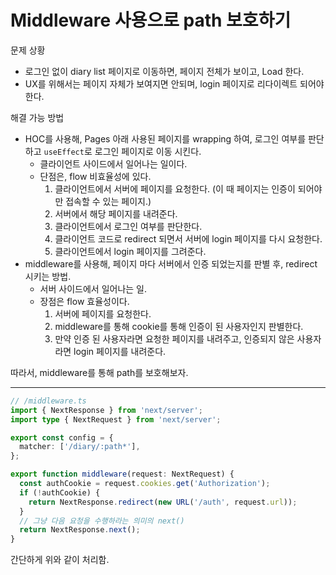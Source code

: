 # Middleware 사용으로 path 보호하기

문제 상황

- 로그인 없이 diary list 페이지로 이동하면, 페이지 전체가 보이고, Load 한다.
- UX를 위해서는 페이지 자체가 보여지면 안되며, login 페이지로 리다이렉트 되어야 한다.

해결 가능 방법

- HOC를 사용해, Pages 아래 사용된 페이지를 wrapping 하여, 로그인 여부를 판단하고 `useEffect`로 로그인 페이지로 이동 시킨다.
  - 클라이언트 사이드에서 일어나는 일이다.
  - 단점은, flow 비효율성에 있다.
    1. 클라이언트에서 서버에 페이지를 요청한다. (이 때 페이지는 인증이 되어야만 접속할 수 있는 페이지.)
    2. 서버에서 해당 페이지를 내려준다.
    3. 클라이언트에서 로그인 여부를 판단한다.
    4. 클라이언트 코드로 redirect 되면서 서버에 login 페이지를 다시 요청한다.
    5. 클라이언트에서 login 페이지를 그려준다.
- middleware를 사용해, 페이지 마다 서버에서 인증 되었는지를 판별 후, redirect 시키는 방법.
  - 서버 사이드에서 일어나는 일.
  - 장점은 flow 효율성이다.
    1. 서버에 페이지를 요청한다.
    2. middleware를 통해 cookie를 통해 인증이 된 사용자인지 판별한다.
    3. 만약 인증 된 사용자라면 요청한 페이지를 내려주고, 인증되지 않은 사용자라면 login 페이지를 내려준다.

따라서, middleware를 통해 path를 보호해보자.

---

```ts
// /middleware.ts
import { NextResponse } from 'next/server';
import type { NextRequest } from 'next/server';

export const config = {
  matcher: ['/diary/:path*'],
};

export function middleware(request: NextRequest) {
  const authCookie = request.cookies.get('Authorization');
  if (!authCookie) {
    return NextResponse.redirect(new URL('/auth', request.url));
  }
  // 그냥 다음 요청을 수행하라는 의미의 next()
  return NextResponse.next();
}
```

간단하게 위와 같이 처리함.
